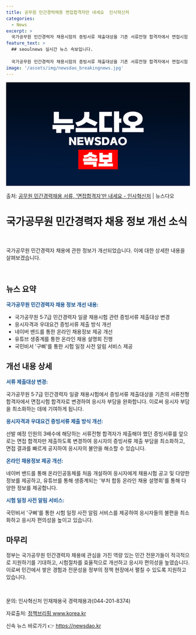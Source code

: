 ```yaml
---
title: 공무원 민간경력채용 면접합격자만 내세요  인사혁신처
categories:
  - News
excerpt: >
  국가공무원 민간경력자 채용시험의 증빙서류 제출대상을 기존 서류전형 합격자에서 면접시험 합격자로 변경해 응시자…
feature_text: >
  ## seoulnews 실시간 뉴스 속보입니다.

  국가공무원 민간경력자 채용시험의 증빙서류 제출대상을 기존 서류전형 합격자에서 면접시험 합격자로 변경해 응시자…
image: '/assets/img/newsdao_breakingnews.jpg'
---
```


![뉴스다오 속보](/assets/img/newsdao_breakingnews.jpg)

<p>출처: <a href="https://newsdao.kr/3648" rel="dofollow">공무원 민간경력채용 서류, ‘면접합격자’만 내세요 - 인사혁신처</a> | 뉴스다오</p>

<h1>국가공무원 민간경력자 채용 정보 개선 소식</h1>

<p data-ke-size="size16">&nbsp;</p>

국가공무원 민간경력자 채용에 관한 정보가 개선되었습니다. 이에 대한 상세한 내용을 살펴보겠습니다.

<p data-ke-size="size16">&nbsp;</p>

<h2 data-ke-size="size26">뉴스 요약</h2>

<p><b><span style="color: #1a5490;">국가공무원 민간경력자 채용 정보 개선 내용:</span></b></p>
<ul>
	<li>국가공무원 5·7급 민간경력자 일괄 채용시험 관련 증빙서류 제출대상 변경</li>
	<li>응시자격과 우대요건 증빙서류 제출 방식 개선</li>
	<li>네이버 밴드를 통한 온라인 채용정보 제공 개선</li>
	<li>유튜브 생중계를 통한 온라인 채용 설명회 진행</li>
	<li>국민비서 '구삐'를 통한 시험 일정 사전 알림 서비스 제공</li>
</ul>

<h2 data-ke-size="size26">개선 내용 상세</h2>

<p><b><span style="color: #1a5490;">서류 제출대상 변경:</span></b></p>
<p>국가공무원 5·7급 민간경력자 일괄 채용시험에서 증빙서류 제출대상을 기존의 서류전형 합격자에서 면접시험 합격자로 변경하여 응시자 부담을 완화합니다. 이로써 응시자 부담을 최소화하는 데에 기여하게 됩니다.</p>

<p><b><span style="color: #1a5490;">응시자격과 우대요건 증빙서류 제출 방식 개선:</span></b></p>
<p>선발 예정 인원의 3배수에 해당하는 서류전형 합격자가 제출해야 했던 증빙서류를 앞으로는 면접 합격자만 제출하도록 변경하여 응시자의 증빙서류 제출 부담을 최소화하고, 면접 결과를 빠르게 공지하여 응시자의 불안을 해소할 수 있습니다.</p>

<p><b><span style="color: #1a5490;">온라인 채용정보 제공 개선:</span></b></p>
<p>네이버 밴드를 통해 온라인공동체를 처음 개설하여 응시자에게 채용시험 공고 및 다양한 정보를 제공하고, 유튜브를 통해 생중계되는 '부처 합동 온라인 채용 설명회'를 통해 다양한 정보를 제공합니다.</p>

<p><b><span style="color: #1a5490;">시험 일정 사전 알림 서비스:</span></b></p>
<p>국민비서 '구삐'를 통한 시험 일정 사전 알림 서비스를 제공하여 응시자들의 불편을 최소화하고 응시자 편의성을 높이고 있습니다.</p>

<h2 data-ke-size="size26">마무리</h2>

<p>정부는 국가공무원 민간경력자 채용에 관심을 가진 역량 있는 민간 전문가들이 적극적으로 지원하기를 기대하고, 시험절차를 효율적으로 개선하고 응시자 편의성을 높였습니다. 이로써 민간에서 쌓은 경험과 전문성을 정부의 정책 현장에서 펼칠 수 있도록 지원하고 있습니다.</p>

<p data-ke-size="size16">&nbsp;</p>

<p>문의: 인사혁신처 인재채용국 경력채용과(044-201-8374)</p>

<p>자료출처: <a href="https://newsdao.kr/3648">정책브리핑 www.korea.kr</a></p>
 

신속 뉴스 바로가기 👉 <a href="https://newsdao.kr" rel="dofollow">https://newsdao.kr</a>


